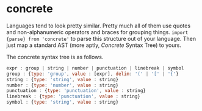 # concrete

Languages tend to look pretty similar. Pretty much all of them use quotes and
non-alphanumeric operators and braces for grouping things. `import {parse} from
'concrete'` to parse this structure out of your language. Then just map a
standard AST (more aptly, *Concrete* Syntax Tree) to yours.

The concrete syntax tree is as follows.

```js
expr : group | string | number | punctuation | linebreak | symbol
group : {type: 'group', value : [expr], delim: '(' | '[' | '{'}
string : {type: 'string', value : string}
number : {type: 'number', value : string}
punctuation : {type: 'punctuation', value : string}
linebreak : {type: 'punctuation', value : string}
symbol : {type: 'string', value : string}
```

